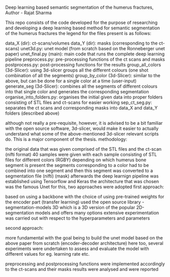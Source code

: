 Deep learning based semantic segmentation of the humerus fractures, Author - Rajat Sharma

This repo consists of the code developed for the purpose of researching and developing a deep learning based method for semantic segmentation of the humerus fractures
the legend for the files present is as follows:

data_X (dir): ct-scans/volumes
data_Y (dir): masks (corresponding to the ct-scans)
unet3d.py: unet model (from scratch based on the Ronneberger unet paper)
unet_final.py (main): main code that runs the complete deep learning pipeline
preprocess.py: pre-processing functions of the ct scans and masks
postprocess.py: post-processing functions for the results
group_all_colors (3d-Slicer): using 3d-slicer groups all the different colours (one shot combination of all the segments)
group_by_color (3d-Slicer): similar to the above, but can be done for a single color at a time (user-input)
generate_seg (3d-Slicer): combines all the segments of different colours into that single color and generates the corresponding segmentation
organise_into_folders.py: organises the initial given data into proper folders consisting of STL files and ct-scans for easier working
sep_ct_seg.py: separates the ct scans and corresponding masks into data_X and data_Y folders (described above)


although not really a pre-requisite, however, it is advised to be a bit familiar with the open source software, 3d-slicer, would make it easier to actually understand what some of the above-mentioned 3d-slicer relevant scripts do. This is a major component of the thesis.
methodology:

the original data that was given comprised of the STL files and the ct-scan (nifti format)
40 samples were given with each sample consisting of STL files for different colors (RGBY) depending on which humerus bone segment is present
the segments corresponding to a color had to be combined into one segment and then this segment was converted to a segmentation file (nifti) (mask)
afterwards the deep learnign pipeline was established using Tensorflow and Keras
the architecture that was chosen was the famous Unet
for this, two approaches were adopted
first approach:

based on using a backbone with the choice of using pre-trained weights for the encoder part (transfer learning)
used the open source library - segmentation-models 3D which is a 3D version of the popular 2D-segmentation models and offers many options
extensive experimentation was carried out with respect to the hyperparameters and parameters


second approach:

more fundamental with the goal being to build the unet model based on the above paper from scratch (encoder-decoder architecture)
here too, several experiments were undertaken to assess and evaluate the model with different values for eg. learning rate etc.


preprocessing and postprocessing functions were implemented accordingly to the ct-scans and their masks
results were analysed and were reported



